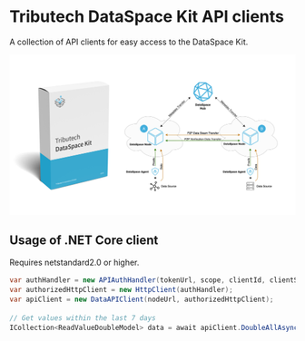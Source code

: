 # Tributech DataSpace Kit API clients

A collection of API clients for easy access to the DataSpace Kit.

![Overview](overview.jpg)

## Usage of .NET Core client

Requires netstandard2.0 or higher.

``` csharp
var authHandler = new APIAuthHandler(tokenUrl, scope, clientId, clientSecret);
var authorizedHttpClient = new HttpClient(authHandler);
var apiClient = new DataAPIClient(nodeUrl, authorizedHttpClient);

// Get values within the last 7 days
ICollection<ReadValueDoubleModel> data = await apiClient.DoubleAllAsync(dataStreamId, DateTime.Now, DateTime.Now.AddDays(-7), "asc", null, null, null);
```
